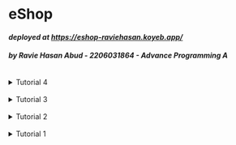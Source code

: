 # eShop

#### _deployed at https://eshop-raviehasan.koyeb.app/_

#### _by Ravie Hasan Abud - 2206031864 - Advance Programming A_

<br>

<details>

<summary> Tutorial 4 </summary>

### Refleksi

TDD flow pada tutorial kali ini berguna bagi saya karena saya memikiki goal yang ingin dicapai pada saat membuat test. Sehingga, jika output berjalan tidak sesuai expected goal, dapat segera dihandle. Hal ini juga membuat tujuan program semakin jelas.Selain itu, saya juga menjalankan test frequently karena dalam proses pengerjaan terdapat beberapa kali modifikasi kode, sehingga perlu dipastikan apakah berjalan as expected pada goal awal. Selain itu, tahap refactoring juga menjadi lebih mudah, karena bisa melakukan automated testing (dalam artian, hanya perlu klik button test 1x untuk menjamin apakah kode setelah refactor tetap berjalan as expected). Jadi, menurut saya TDD flow pada tutorial ini membantu saya pada proses menentukan goal method, modifikasi kode, hingga ketika refactoring. 

- Fast: Test yang saya rancang berjalan dengan cepat
- Isolated: Setiap test yang saya rancang memiliki fungsi yang berbeda antar test (tujuan setiap method test distinguishable), sehingga fail di suatu test tidak akan berdampak pada test lainnya
- Repeatable: Agar tetap konsisten pada setiap kali run test
- Self-validating: Test yang saya rancang self-validating karena ada assertions untuk memastikan apakah program berjalan as expected
- Timely: Test saya buat di awal (TDD) dan saya tambahkan jika ingin melakukan modifikasi, sehingga setiap perubahan dipastikan telah teruji

Dengan demikian, saya telah menerapkan prinsip FIRST.

</details>

<br>

<details>

<summary> Tutorial 3 </summary>

### Refleksi

1. Explain what principles you apply to your project!

- Single Responsibility Principle (SRP) -> Menghapus hubungan inheritance antara CarController dengan ProductController (CarController no longer extends ProductController). Hal ini karena keduanya memiliki fungsi yang berbeda dan tidak perlu dihubungkan dengan relasi inheritance.
- (Open-Closed Principle) OCP -> Perubahan data types untuk carService menjadi CarService interface (tidak lagi CarServiceImpl). Selain best practices untuk menggunakan interface sebagai data types, hal ini juga termasuk implementasi dari open closed principle karena open for extension and closed for modification.
- (Liskov Substitution Principle) LSP -> Mengubah CarController menjadi independent class dengan tidak menjadi subclass ProductController. Penghapusan hubungan inheritance ini juga sesuai dengan LSP.
- Interface Segregation Principle (ISP) -> Mengubah CarServiceImpl menjadi simply suatu interface CarService pada file CarController.java. Hal ini sesuai dengan ISP karena tidak ada interface yang irrelevant.
- (Dependency Inversion Principle) DIP -> Menggunakan CarService bukan CarServiceImpl sebagai placeholder data types. Hal ini sesuai dengan DIP karena mengabstraksi data rather than implementasi konkret dari CarServiceImpl untuk berperan pada car controller.

2. Explain the advantages of applying SOLID principles to your project with examples.

Dengan mengimplementasikan SOLID principle, ktia dapat meingkatkan redability, maintanability, efficient, dan flexibility project. Dengan menerapkan SOLID principles, akan lebih mudah untuk memodifikasi project jika ada yang harus diubah atau mungkin ditambahkan karena project kita sudah maintanable. Selain itu, proses modifikasi project juga akan lebih cepat jika telah menerapkan SOLID principles. Contohnya adalah perubahan CarServiceImpl menjadi simply CarService interface pada car controller dapat mengabstraksi implementasi dari car service. Dengan demikian, project dapat menjadi lebih readable dan maintanable. Contoh lainnya adalah penghapusan hubungan inheritance pada CarController dengan ProductController untuk separation of concerns. Dengan adanya hal ini, ketika kita memodifikasi salah satu controller (baik car maupun product),tidak akan ada ripple effects karena saling independent.

3. Explain the disadvantages of not applying SOLID principles to your project with examples.

Tanpa menggunakan SOLID principles, project dapat menjadi tidak flexible, fragile, stagnant. Selain itu, tingkat readability project juga menurun. Dengan demikian, project juga akan menjadi lebih sulit untuk dimaintain. Contohnya adalah jika CarController tetap extends (menjadi subclass) dari ProductController, tidak akan ada single responsibility principle. Dengan demikian, ketika kita hanya ingin mengubah ProductController, CarController juga akan terdampak perubahannya (karena ProductController adalah superclassnya). Selain itu, ketika kita hanya ingin mengubah salah satu controller saja, akan memakan waktu lebih lama karena saling terkait (lebih challenging untuk dimaintain), sedangkan sebenarnya kita dapat menerapkan separation of concerns pada kasus ini.

</details>

<br>

<details>

<summary> Tutorial 2 </summary>

### Refleksi

1. Code quality issue yang saya solve:

Terdapat public classes yang seharusnya perlu untuk dijadikan public, yaitu CreateProductFunctionalTest.java, HomePageFunctionalTest.java, ProductTest.java, dan ProductRepositoryTest.java. Ini termasuk pada issue "Intentionality". Strategi saya untuk solve masalah ini adalah simply menghapus modifier "public" (membiarkannya dengan default modifier). Selain itu, pada ProductList.html ada table yang tidak diberikan keterangan (consistency and reliability issue). Strategi saya untuk solve ini adalah dengan menambahkan html tag "caption" untuk memperjelas fungsi table apa. Di samping itu, sempat ada problem pada @Autowired di file ProductController.java dan ProductServiceImpl.java, tetapi setelah saya cek, saya rasa tidak bermasalah. Strategi saya untuk solve hal ini adalah dengan menandainya sebagai false positive (pada sonar cloud). Di samping code quality issue yang saya address berdasarkan info dari sonar cloud, saya juga membuat code saya semakin clean dengan menghapus beberaepa unused import dan merapihkan whitespace dari code saya agar lebih readable.

2. CI/CD

Jika dilihat dari segi workflows, saya sudah menerapkan ci.yml, scorecard.yml, dan sonarcloud.yml. Dengan demikian, setiap kali saya upload perubahan ke github, secara otomatis github actions akan menjalankan unit test yang telah saya definisikan, sehingga tidak akan mengganggu logic dan fungsionalitas aplikasi. Selain fungsionalitas, code quality juga akan diperhatikan oleh sonar cloud setiap saya melakukan perubahan. Dengan demikian, kode saya akan terhindar dari berbagai issue yang mungkin muncul (contohnya seperti di poin 1). scorecard.yml juga akan menganalisis keamanan aplikasi. Selain itu, saya juga menggunakan Koyeb untuk deployment, tentunya koyeb juga akan memeriksa aplikasi saya saat proses deploy. Jika terdapat permasalahan, akan terlihat dan dapat langsung saya solve. Oleh karena itu, menurut saya aplikasi ini telah memenuhi definisi Continuous Integration dan Continuous Deployment karena setiap kali ada perubahan pada aplikasi, fungsionalitas dan code quality akan selalu diperiksa, kemudian akan berjalan proses deployment untuk versi terbaru.

Terkait challenge/bonus, testing telah mencapai 100% code coverage.

</details>

<br>

<details>

<summary> Tutorial 1 </summary>

### Refleksi 1

Pada tutorial pertama ini, saya sudah menerapkan banyak prinsiples dari clean code. Yang pertama adalah meaningful names, seperti `editedProduct` untuk membedakan dengan produk asli sebelum diedit dan `newQuantity` untuk menandakan atribut baru saat user edit produk. Selain itu, saya juga menerapkan prinsip small function that only do 1 thing dan menggunakan nama fungsi yang deskriptif, seperti `editProductPut` yang menandakan method ini menggunakan method PUT. Hal ini berbeda dengan method `editProductPage` yang sesuai namanya berfungsi untuk mengakses page tempat user memberikan input atribut baru produk. Saya juga sempat menulis beberapa potongan kode yang kurang straight forward, pada akhirnya, saya memutuskan untuk rewrite kode tersebut agar tidak perlu memberikan komentar karena sesuai principles dari clean coding, yaitu "comments do not make up for bad code". Selain itu, saya juga menyadari apabila kita memberikan komen, kemudian kita perlu mengubah kode kita pada bagian tersebut, sering kali kita lupa mengganti komennya yang menyebabkan komen dengan yang dilakukan kode tidak selaras (comments can be misleading). Kemudian saya juga menerapkan secure coding, yaitu melakukan validasi input quantity yang dimasukan user saat edit product. Hal yang saya validasi adalah jika input yang diberikan bernilai negatif (jika inputnya negatif, akan diasumsikan sebagai 0). Walaupun menurut saya tutorial 1 ini tergolong sulit, saya dapat mempelajari banyak hal dari tutorial ini.

### Refleksi 2

Setelah membuat unit test, saya merasa lebih tenang karena tahu kode saya berjalan sesuai dengan yang saya inginkan. Sepertinya tidak ada cara formal terkait bagaimana memastikan unit test sudah cukup untuk verifikasi program kita, tetapi kita bisa memikirkan segala kemungkinan input, error, dan apa saja fungsi yang akan dilakukan program kita, seberapa kompleks fungsinya, kemudian jika ada conditional statements mungkin bisa dibuat testingnya juga untuk setiap posiibilites. Menurut saya, 100% code coverage pada hasil test bukan necessarily berarti kode kita sudah berjalan perfect 100% no bugs no error. Hal ini tergantung dengan test apa yang diterapkan, bisa saja unit test yang diterapkan hanya memastikan semua url dapat berfungsi dengan template html yang sesuai. Pada kasus ini, memang coveragenya akan besar, tapi apakah logic dari program terjamin benar? Tentu saja tidak, bisa saja ada logic yang masih salah, tetapi karena memang testnya tidak mencapai bagian fungsionalitas, maka semua test dengan 100% coverage tersebut tetap passed.

Saya rasa, jika functional test suite baru yang dibuat sudah tepat, tidak akan membuat code logic jadi salah. Namun, jika dilihat dari cleanliness code test tersebut, rawan tidak menerapkan principles of clean code. Sesuai deskripsi soal, fungsi yang dilakukan oleh test ini cukup mirip dengan test sebelumnya, sehingga kemungkinan besar akan terdapat banyak duplikasi kode. Untuk menjaga cleanliness dari code agar tetap readable dan tidak redundant, kita dapat parameterize suatu method agar dapat mewakilkan beberapa fungsi yang mirip. Setelah selesai menyusun kode, kita dapat melakukan refactoring untuk mereview bagian-bagian yang dirasa kurang straight forward. Kode-kode yang kurang optimized dapat dibuat lebih clean agar lebih readable dan mudah untuk dimaintain ketika melakukan perubahan pada program kedepannya.

</details>

<br>
